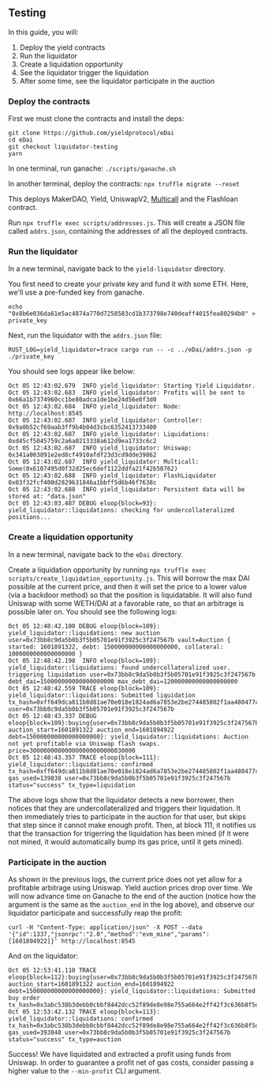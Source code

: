 ## Testing

In this guide, you will:
1. Deploy the yield contracts
2. Run the liquidator 
3. Create a liquidation opportunity
4. See the liquidator trigger the liquidation 
5. After some time, see the liquidator participate in the auction

### Deploy the contracts

First we must clone the contracts and install the deps:

```
git clone https://github.com/yieldprotocol/eDai
cd eDai
git checkout liquidator-testing
yarn
```

In one terminal, run ganache: `./scripts/ganache.sh`

In another terminal, deploy the contracts: `npx truffle migrate --reset`

This deploys MakerDAO, Yield, UniswapV2, [Multicall](https://github.com/makerdao/multicall) and the Flashloan contract.

Run `npx truffle exec scripts/addresses.js`. This will create a JSON file called `addrs.json`, containing the addresses of all the deployed contracts.

### Run the liquidator

In a new terminal, navigate back to the `yield-liquidator` directory.

You first need to create your private key and fund it with some ETH. Here, we'll
use a pre-funded key from ganache.

```
echo "0x8b6e036da61e5ac4874a770d7258583cd1b373798e740deaff4015fea80294b0" > private_key
```

Next, run the liquidator with the `addrs.json` file:

```
RUST_LOG=yield_liquidator=trace cargo run -- -c ../eDai/addrs.json -p ./private_key
```

You should see logs appear like below:

```
Oct 05 12:43:02.679  INFO yield_liquidator: Starting Yield Liquidator.
Oct 05 12:43:02.683  INFO yield_liquidator: Profits will be sent to 0x66a1b7374960cc1be80adca1de1be24d56e0f3d0
Oct 05 12:43:02.684  INFO yield_liquidator: Node: http://localhost:8545
Oct 05 12:43:02.687  INFO yield_liquidator: Controller: 0x9a0b52cf69aab3ff9b4b04d3cbc6352413733400
Oct 05 12:43:02.687  INFO yield_liquidator: Liquidations: 0xd45cf5045759c2a6a0213338a612d9ea1733c6c2
Oct 05 12:43:02.687  INFO yield_liquidator: Uniswap: 0x341a003891e2ed8cf4910afdf23d3cd9dde39862
Oct 05 12:43:02.687  INFO yield_liquidator: Multicall: Some(0x6107495d0f32d25ec6def1122ddfa21f42b50762)
Oct 05 12:43:02.688  INFO yield_liquidator: FlashLiquidator 0x03f32fcf400d2829631846a1bbff5d6b46f7638c
Oct 05 12:43:02.688  INFO yield_liquidator: Persistent data will be stored at: "data.json"
Oct 05 12:43:03.487 DEBUG eloop{block=93}: yield_liquidator::liquidations: checking for undercollateralized positions...
```

### Create a liquidation opportunity

In a new terminal, navigate back to the `eDai` directory.

Create a liquidation opportunity by running `npx truffle exec scripts/create_liquidation_opportunity.js`. This will borrow the max DAI possible at the current price, and then it will set the price to a lower value (via a backdoor method) so that the position is liquidatable. It will also fund Uniswap with some WETH/DAI at a favorable rate, so that an arbitrage is possible later on. You should see the following logs:

```
Oct 05 12:48:42.100 DEBUG eloop{block=109}: yield_liquidator::liquidations: new auction user=0x73bb8c9da5b0b3f5b05701e91f3925c3f247567b vault=Auction { started: 1601891322, debt: 150000000000000000000, collateral: 1000000000000000000 }
Oct 05 12:48:42.198  INFO eloop{block=109}: yield_liquidator::liquidations: found undercollateralized user. triggering liquidation user=0x73bb8c9da5b0b3f5b05701e91f3925c3f247567b debt_dai=150000000000000000000 max_debt_dai=120000000000000000000
Oct 05 12:48:42.559 TRACE eloop{block=109}: yield_liquidator::liquidations: Submitted liquidation tx_hash=0xff649dca811b8d81ae70e018e1824ad6a7853e2be274485802f1aa480477c878 user=0x73bb8c9da5b0b3f5b05701e91f3925c3f247567b
Oct 05 12:48:43.337 DEBUG eloop{block=109}:buying{user=0x73bb8c9da5b0b3f5b05701e91f3925c3f247567b auction_start=1601891322 auction_end=1601894922 debt=150000000000000000000}: yield_liquidator::liquidations: Auction not yet profitable via Uniswap flash swaps. price=300000000000000000000000030000
Oct 05 12:48:43.357 TRACE eloop{block=111}: yield_liquidator::liquidations: confirmed tx_hash=0xff649dca811b8d81ae70e018e1824ad6a7853e2be274485802f1aa480477c878 gas_used=139838 user=0x73bb8c9da5b0b3f5b05701e91f3925c3f247567b status="success" tx_type=liquidation
```

The above logs show that the liquidator detects a new borrower, then notices that they are undercollateralized and triggers their liquidation. It then immediately tries to participate in the auction for that user, but skips that step since it cannot make enough profit. Then, at block 111, it notifies us that the transaction for trigerring the liquidation has been mined (if it were not mined, it would automatically bump its gas price, until it gets mined).

### Participate in the auction

As shown in the previous logs, the current price does not yet allow for a profitable arbitrage
using Uniswap. Yield auction prices drop over time. We will now advance time on Ganache to the end
of the auction (notice how the argument is the same as the `auction_end` in the log above), and observe our liquidator participate and successfully reap the profit:

```
curl -H "Content-Type: application/json" -X POST --data '{"id":1337,"jsonrpc":"2.0","method":"evm_mine","params":[1601894922]}' http://localhost:8545
```

And on the liquidator:

```
Oct 05 12:53:41.110 TRACE eloop{block=112}:buying{user=0x73bb8c9da5b0b3f5b05701e91f3925c3f247567b auction_start=1601891322 auction_end=1601894922 debt=150000000000000000000}: yield_liquidator::liquidations: Submitted buy order tx_hash=0x3abc538b3debb0cbbf8442dcc52f89de8e98e755a664e2ff42f3c636b8f5dcfe
Oct 05 12:53:42.132 TRACE eloop{block=113}: yield_liquidator::liquidations: confirmed tx_hash=0x3abc538b3debb0cbbf8442dcc52f89de8e98e755a664e2ff42f3c636b8f5dcfe gas_used=393848 user=0x73bb8c9da5b0b3f5b05701e91f3925c3f247567b status="success" tx_type=auction
```

Success! We have liquidated and extracted a profit using funds from Uniswap. In order to guarantee a profit net of gas costs, consider passing a higher value to the `--min-profit` CLI argument.
